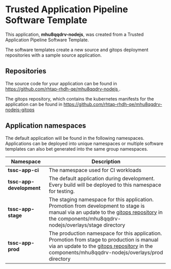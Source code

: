 # Trusted Application Pipeline Software Template

This application, **mhu8qqdrv-nodejs**, was created from a Trusted Application Pipeline Software Template.

The software templates create a new source and gitops deployment repositories with a sample source application. 

## Repositories

The source code for your application can be found in [https://github.com/rhtap-rhdh-qe/mhu8qqdrv-nodejs ](https://github.com/rhtap-rhdh-qe/mhu8qqdrv-nodejs ).
 
The gitops repository, which contains the kubernetes manifests for the application can be found in 
[https://github.com/rhtap-rhdh-qe/mhu8qqdrv-nodejs-gitops ](https://github.com/rhtap-rhdh-qe/mhu8qqdrv-nodejs-gitops ) 

## Application namespaces 

The default application will be found in the following namespaces. Applications can be deployed into unique namespaces or multiple software templates can also bet generated into the same group namespaces.  

|  Namespace   |  Description   |  
| -------- | -------- |
| **tssc-app-ci** | The namespace used for CI workloads |
| **tssc-app-development** | The default application during development. Every build will be deployed to this namespace for testing. |
| **tssc-app-stage** | The staging namespace for this application. Promotion from development to stage is manual via an update to the [gitops repository](https://github.com/rhtap-rhdh-qe/mhu8qqdrv-nodejs-gitops ) in the components/mhu8qqdrv-nodejs/overlays/stage directory |
| **tssc-app-prod** | The production namespace for this application. Promotion from stage to production is manual via an update to the [gitops repository](https://github.com/rhtap-rhdh-qe/mhu8qqdrv-nodejs-gitops ) in the components/mhu8qqdrv-nodejs/overlays/prod directory |